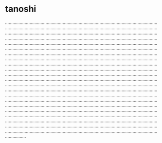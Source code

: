 # tanoshi
.........................................................................................................................................................................................................................................................................................................................................................................................................................................................................................................................................................................................................................................................................................................................................................................................................................................................................................................................................................................................................................................................................................................................................................................................................................................................................................................................................................................................................................................................................................................................................................................................................................................................................................................................................................................................................................................................................................................................................................................................................................................................................................................................................................................................................................................................................................................................................................................................................................................................................................................................................................................................................................................................................................................................................................................................................................................................